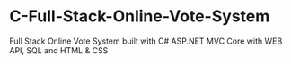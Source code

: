 # C-Full-Stack-Online-Vote-System
Full Stack Online Vote System built with C# ASP.NET MVC Core with WEB API, SQL and HTML &amp; CSS
